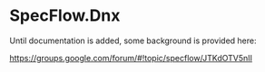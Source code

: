# SpecFlow.Dnx

Until documentation is added, some background is provided here:

https://groups.google.com/forum/#!topic/specflow/JTKdOTV5nII
